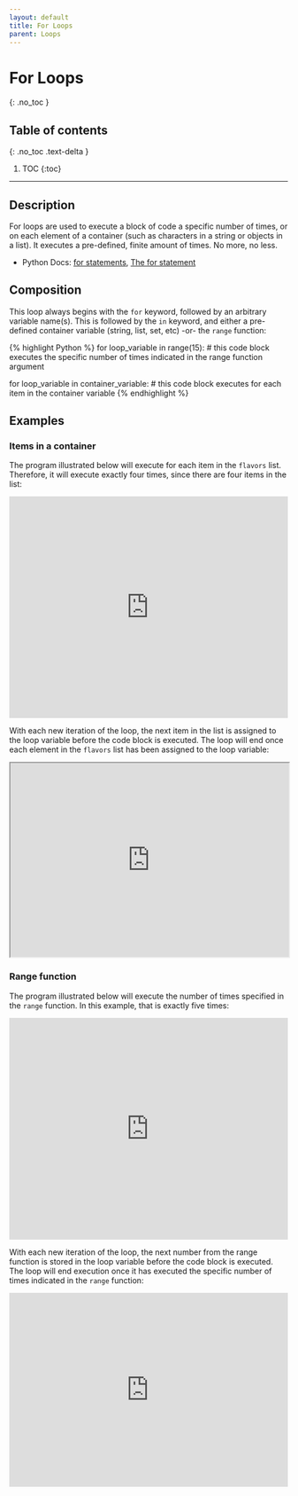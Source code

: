 ```yaml
---
layout: default
title: For Loops
parent: Loops
---
```

# For Loops
{: .no_toc }
## Table of contents
{: .no_toc .text-delta }

1. TOC
{:toc}

---

## Description
For loops are used to execute a block of code a specific number of times, or on each element of a container (such as characters in a string or objects in a list). It executes a pre-defined, finite amount of times. No more, no less.
- Python Docs: [for statements](https://docs.python.org/3/tutorial/controlflow.html#for-statements), [The for statement](https://docs.python.org/3/reference/compound_stmts.html#the-for-statement)

## Composition
This loop always begins with the `for` keyword, followed by an arbitrary variable name(s). This is followed by the `in` keyword, and either a pre-defined container variable (string, list, set, etc) -or- the `range` function:

{% highlight Python %}
for loop_variable in range(15):
    # this code block executes the specific number of times indicated in the range function argument

for loop_variable in container_variable:
    # this code block executes for each item in the container variable
{% endhighlight %}

## Examples

### Items in a container
The program illustrated below will execute for each item in the `flavors` list. Therefore, it will execute exactly four times, since there are four items in the list:
<iframe height="400px" width="100%" src="https://replit.com/@bianca_ruiz/forflavors?lite=true" scrolling="no" frameborder="no" allowtransparency="true" allowfullscreen="true" sandbox="allow-forms allow-pointer-lock allow-popups allow-same-origin allow-scripts allow-modals"></iframe>

With each new iteration of the loop, the next item in the list is assigned to the loop variable before the code block is executed. The loop will end once each element in the `flavors` list has been assigned to the loop variable:
<iframe width="100%" height="350" frameborder="1" src="https://pythontutor.com/iframe-embed.html#code=flavors%20%3D%20%5B'Lemon%20Glaze',%20'Pink%20Velvet',%20'Gingersnap',%20'Molten%20Lava'%5D%0A%0Afor%20flavor%20in%20flavors%3A%0A%20%20%20%20print%28f'%7Bflavor%7D%20is%20delicious!'%29&codeDivHeight=400&codeDivWidth=350&cumulative=false&curInstr=0&heapPrimitives=nevernest&origin=opt-frontend.js&py=3&rawInputLstJSON=%5B%5D&textReferences=false"> </iframe>

### Range function
The program illustrated below will execute the number of times specified in the `range` function. In this example, that is exactly five times:
<iframe height="400px" width="100%" src="https://replit.com/@bianca_ruiz/forrange?lite=true" scrolling="no" frameborder="no" allowtransparency="true" allowfullscreen="true" sandbox="allow-forms allow-pointer-lock allow-popups allow-same-origin allow-scripts allow-modals"></iframe>

With each new iteration of the loop, the next number from the range function is stored in the loop variable before the code block is executed. The loop will end execution once it has executed the specific number of times indicated in the `range` function:
<iframe width="100%" height="350" frameborder="0" src="http://pythontutor.com/iframe-embed.html#code=for%20number%20in%20range%285%29%3A%0A%20%20%20%20print%28f'This%20is%20iteration%20number%20%7Bnumber%2B1%7D'%29&codeDivHeight=400&codeDivWidth=350&cumulative=false&curInstr=0&heapPrimitives=nevernest&origin=opt-frontend.js&py=3&rawInputLstJSON=%5B%5D&textReferences=false"> </iframe>

